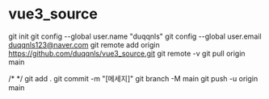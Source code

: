 # vue3_source
git init
git config --global user.name "duqqnls"
git config --global user.email duqqnls123@naver.com
git remote add origin https://github.com/duqqnls/vue3_source.git
git remote -v
git pull origin main

/* */
git add .
git commit -m "[메세지]"
git branch -M main
git push -u origin main

